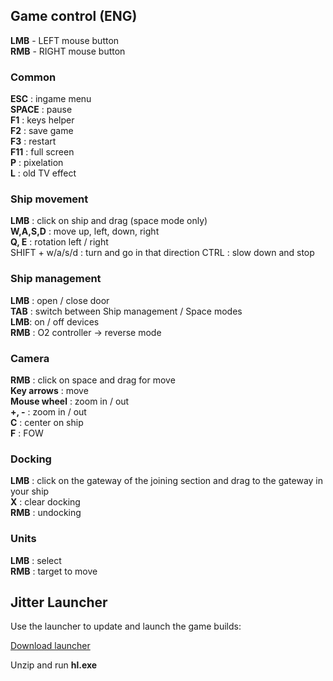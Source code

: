 ## Game control (ENG)
**LMB** - LEFT mouse button  
**RMB** - RIGHT mouse button

### Common
**ESC** : ingame menu  
**SPACE** : pause  
**F1** : keys helper  
**F2** : save game  
**F3** : restart  
**F11** : full screen  
**P** : pixelation   
**L** : old TV effect

### Ship movement
**LMB** : click on ship and drag (space mode only)  
**W,A,S,D** : move up, left, down, right  
**Q, E** : rotation left / right  
SHIFT + w/a/s/d : turn and go in that direction 
CTRL : slow down and stop

### Ship management
**LMB** : open / close door   
**TAB** : switch between Ship management / Space modes\
**LMB**: on / off devices      
**RMB** : O2 controller -> reverse mode  


### Camera
**RMB** : click on space and drag for move  
**Key arrows** : move  
**Mouse wheel** : zoom in / out  
**+, -** : zoom in / out  
**C** : center on ship  
**F** : FOW

### Docking
**LMB** : click on the gateway of the joining section and drag to the gateway in your ship  
**X** : clear docking  
**RMB** : undocking

### Units
**LMB** : select   
**RMB** : target to move


## Jitter Launcher

Use the launcher to update and launch the game builds:

[Download launcher](https://berkogames.com/builds/launcher.zip)

Unzip and run **hl.exe**


